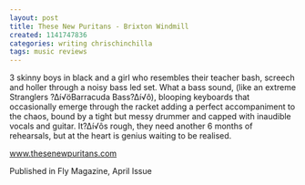 ```yaml
---
layout: post
title: These New Puritans - Brixton Windmill
created: 1141747836
categories: writing chrischinchilla
tags: music reviews
---
```


3 skinny boys in black and a girl who resembles their teacher bash, screech and holler through a noisy bass led set. What a bass sound, (like an extreme Stranglers ?∆í√öBarracuda Bass?∆í√ô), blooping keyboards that occasionally emerge through the racket adding a perfect accompaniment to the chaos, bound by a tight but messy drummer and capped with inaudible vocals and guitar. It?∆í√ôs rough, they need another 6 months of rehearsals, but at the heart is genius waiting to be realised.

<a href='http://www.thesenewpuritans.com/' target='_blank'>www.thesenewpuritans.com</a>

Published in Fly Magazine, April Issue
